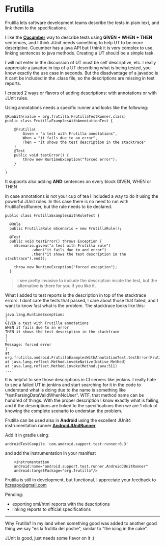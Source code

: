 # Frutilla
Frutilla lets software development teams describe the tests in plain text, and link them to the specifications.

I like the **[Cucumber](https://cucumber.io/)** way to describe tests using **GIVEN + WHEN + THEN** sentences, and I think JUnit needs something to help UT to be more descriptive. Cucumber has a java API but I think it is very complex to use, linking sentences to java methods. Creating a UT should be a simple task.

I will not enter in the discussion of UT must be self descriptive, etc. I really appreciate a javadoc in top of a UT describing what is being tested, you know exactly the use case in seconds.
But the disadvantage of a javadoc is it cant be included in the .class file, so the descriptions are missing in test reports.

I created 2 ways or flavors of adding descriptions: with annotations or with JUnit rules.

Using annotations needs a specific runner and looks like the following:

    @RunWith(value = org.frutilla.FrutillaTestRunner.class)
    public class FrutillaExamplesWithAnnotationTest {
    
        @Frutilla(
            Given = "a test with Frutilla annotations",
            When = "it fails due to an error",
            Then = "it shows the test description in the stacktrace"
        )
        @Test
        public void testError() {
            throw new RuntimeException("forced error");
        }
        
    }

It supports also adding **AND** sentences on every block GIVEN, WHEN or THEN

In case annotations is not your cup of tea I included a way to do it using the powerful JUnit rules. In this case there is no need to run with FrutillaTestRunner, but the rule needs to be declared.

    public class FrutillaExamplesWithRuleTest {

      @Rule
      public FrutillaRule mScenario = new FrutillaRule();
      
      @Test
      public void testError() throws Exception {
        mScenario.given("a test with Frutilla rule")
                .when("it fails due to and error")
                .then("it shows the test description in the stacktrace").end();

        throw new RuntimeException("forced exception");
      }

> I see pretty invasive to include the description inside the test, but the alternative is there for you if you like it.

What I added to test reports is the description in top of the stacktrace errors. I dont care the tests that passed, I care about those that failed, and I want to know fast what is the problem. 
The stacktrace looks like this:

    java.lang.RuntimeException:
    [
    GIVEN a test with Frutilla annotations
    WHEN it fails due to an error
    THEN it shows the test description in the stacktrace
    ]
    [
    Message: forced error
    ]
    at org.frutilla.android.FrutillaExamplesWithAnnotationTest.testError(FrutillaExamplesWithAnnotationTest.java:38)
    at java.lang.reflect.Method.invokeNative(Native Method)
    at java.lang.reflect.Method.invoke(Method.java:511)
    ...
  
It is helpful to see those descriptions in CI servers like jenkins. I really hate to see a failed UT in jenkins and start searching for it in the code to understand what is doing due to the name is something like "testParsingDataValidWhenNoUser". WTF, that method name can be hundred of things.
With the proper description I know exactly what is failing, and if the descriptions are linked to the specifications then we are 1 click of knowing the complete scenario to understan the problem.

Frutilla can be used also in **Android** using the excellent JUnit4 instrumentation runner **[AndroidJUnitRunner](http://developer.android.com/reference/android/support/test/runner/AndroidJUnitRunner.html)**

Add it in gradle using:

    androidTestCompile 'com.android.support.test:runner:0.3'
    
and add the instrumentation in your manifest

        <instrumentation
        android:name="android.support.test.runner.AndroidJUnitRunner"
        android:targetPackage="org.frutilla"/>
    
Frutilla is still in development, but functional. I appreciate your feedback to itcrespo@gmail.com

Pending:
- exporting xml/html reports with the descriptions
- linking reports to official specifications
 
***

Why Frutilla? In my land when something good was added to another good thing we say "es la frutilla del postre", similar to "the icing in the cake".

JUnit is good, just needs some flavor on it ;)


